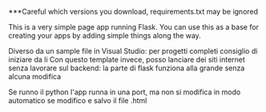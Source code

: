 ***Careful which versions you download, requirements.txt may be ignored

This is a very simple page app running Flask. You can use this as a base for creating your apps by adding simple things along the way.

Diverso da un sample file in Visual Studio: per progetti completi consiglio di iniziare da li
Con questo template invece, posso lanciare dei siti internet senza lavorare sul backend:
la parte di flask funziona alla grande senza alcuna modifica

Se runno il python l'app runna in una port, ma non si modifica in modo automatico se modifico e salvo il file .html
